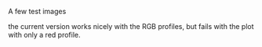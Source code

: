 A few test images

the current version works nicely with the RGB profiles, but fails with the plot with only a red profile.
